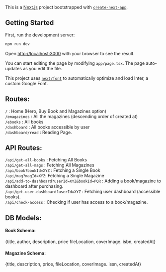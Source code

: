 This is a [Next.js](https://nextjs.org/) project bootstrapped with [`create-next-app`](https://github.com/vercel/next.js/tree/canary/packages/create-next-app).

## Getting Started

First, run the development server:

```bash
npm run dev

```

Open [http://localhost:3000](http://localhost:3000) with your browser to see the result.

You can start editing the page by modifying `app/page.tsx`. The page auto-updates as you edit the file.

This project uses [`next/font`](https://nextjs.org/docs/basic-features/font-optimization) to automatically optimize and load Inter, a custom Google Font.

## Routes:

`/` : Home (Hero, Buy Book and Magazines option)  
`/emagazines` : All the magazines (descending order of created at)  
`/ebooks` : All books  
`/dashboard` : All books accessible by user  
`/dashboard/read` : Reading Page.

## API Routes:

`/api/get-all-books` : Fetching All Books  
`/api/get-all-mags` : Fetching All Magazines  
`/api/book?bookId=XYZ` : Fetching a Single Book  
`/api/mag?magId=XYZ`: Fetching a Single Magazine  
`/api/add-to-dashboard?userId=XYZ&bookId=PQR` : Adding a book/magazine to dashboard after purchasing.  
`/api/get-user-dashboard?userId=XYZ` : Fetching user dashboard (accessible books).  
`/api/check-access` : Checking if user has access to a book/magazine.

## DB Models:

#### Book Schema:

{title, author, description, price fileLocation, coverImage. isbn, createdAt}

#### Magazine Schema:

{title, description, price, fileLocation, coverImage. issn, createdAt}
